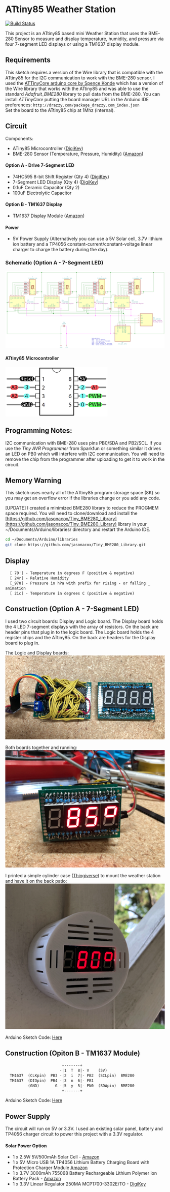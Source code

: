 # ATtiny85 Weather Station #
[![Build Status](https://travis-ci.org/jasonacox/ATtiny85-Weather-Station.svg?branch=master)](https://travis-ci.org/jasonacox/ATtiny85-Weather-Station)

This project is an ATtiny85 based mini Weather Station that uses the BME-280 Sensor to measure and display temperature, humidity, and pressure via four 7-segment LED displays or using a TM1637 display module.  

## Requirements
This sketch requires a version of the Wire library that is compatible with the ATtiny85 for the I2C communication to work with the BME-280 sensor.  I used the [ATTinyCore arduino core by Spence Konde](https://github.com/SpenceKonde/ATTinyCore) which has a version of the Wire library that works with the ATtiny85 and was able to use the standard *Adafruit_BME280* library to pull data from the BME-280.  You can install *ATTinyCore* putting the board manager URL in the Arduino IDE preferences: `http://drazzy.com/package_drazzy.com_index.json`  
Set the board to the ATtiny85 chip at 1Mhz (internal).

## Circuit
Components:
* ATiny85 Microcontroller ([DigiKey](https://www.digikey.com/product-detail/en/microchip-technology/ATTINY85-20PU/ATTINY85-20PU-ND/735469))
* BME-280 Sensor (Temperature, Pressure, Humidity) ([Amazon](https://www.amazon.com/gp/product/B07KYJNFMD/ref=ppx_yo_dt_b_search_asin_title?ie=UTF8&psc=1))
#### Option A - Drive 7-Segment LED
* 74HC595 8-bit Shift Register (Qty 4) ([DigiKey](https://www.digikey.com/product-detail/en/texas-instruments/SN74HC595N/296-1600-5-ND/277246))
* 7-Segment LED Display (Qty 4) ([DigiKey](https://www.digikey.com/product-detail/en/inolux/INND-TS56RCB/1830-1161-ND/7604995))
* 0.1uF Ceramic Capacitor (Qty 2)
* 100uF Electrolytic Capacitor
#### Option B - TM1637 Display
* TM1637 Display Module ([Amazon](https://smile.amazon.com/HiLetgo-Digital-Segment-Display-Arduino/dp/B01DKISMXK/ref=sr_1_1_sspa?dchild=1&keywords=tm1637&qid=1615431417&sr=8-1-spons&psc=1&spLa=ZW5jcnlwdGVkUXVhbGlmaWVyPUExVlQ5SDUxUFhCWkYyJmVuY3J5cHRlZElkPUEwNTkwMDQ3V1pCOVNPRkc0TlkyJmVuY3J5cHRlZEFkSWQ9QTA1NTY1MTcyNklTTjZOV0o5MzZEJndpZGdldE5hbWU9c3BfYXRmJmFjdGlvbj1jbGlja1JlZGlyZWN0JmRvTm90TG9nQ2xpY2s9dHJ1ZQ==))
#### Power
* 5V Power Supply (Alternatively you can use a 5V Solar cell, 3.7V lithium ion battery and a TP4056 constant-current/constant-voltage linear charger to charge the battery during the day).

### Schematic (Option A - 7-Segment LED)
![Circuit Board](images/schematic.png)

#### ATtiny85 Microcontroller
![Circuit Board](images/ATtiny85pins.png)


## Programming Notes:
I2C communication with BME-280 uses pins PB0/SDA and PB2/SCL. If you use the *Tiny AVR Programmer* from Sparkfun
or something similar it drives an LED on PB0 which will interfere with I2C communication. You will need to remove
the chip from the programmer after uploading to get it to work in the circuit.

## Memory Warning
This sketch uses nearly all of the ATtiny85 program storage space (8K) so you may get an overflow error if the libraries change or you add any code.

[UPDATE] I created a minimized BME280 library to reduce the PROGMEM space required.  You 
will need to clone/download and install the [https://github.com/jasonacox/Tiny_BME280_Library](https://github.com/jasonacox/Tiny_BME280_Library) library in your ~/Documents/Arduino/libraries/ directory and restart the Arduino IDE.
```bash
cd ~/Documents/Arduino/libraries
git clone https://github.com/jasonacox/Tiny_BME280_Library.git 
```

## Display
      [ 70'] - Temperature in degrees F (positive & negative)
      [ 24r] - Relative Humidity
      [_970] - Pressure in hPa with prefix for rising - or falling _ animation
      [ 21c] - Temperature in degrees C (positive & negative)

## Construction (Option A - 7-Segment LED)

I used two circuit boards: Display and Logic board.  The Display board holds the 4 LED 7-segment displays with the array of resistors. On the back are header pins that plug in to the logic board.  The Logic board holds the 4 register chips and the ATtiny85. On the back are headers for the Display board to plug in.

The Logic  and Display boards:
![Circuit Board](images/WeatherStation-logic-display.png)

Both boards together and running:
![Circuit Board](images/WeatherStation-demo.png)

I printed a simple cylinder case ([Thingiverse](https://www.thingiverse.com/thing:4432103)) to mount the weather station and have it on the back patio:
![Circuit Board](images/WeatherStation-in-case.png)

Arduino Sketch Code: [Here](https://github.com/jasonacox/ATtiny85-Weather-Station/tree/master/src/attiny85-temp-display)

## Construction (Opiton B - TM1637 Module)

                             +-------+
                            -|1  T  8|- V    (5V)
      TM1637  (CLKpin)  PB3 -|2  i  7|- PB2  (SCLpin)  BME280
      TM1637  (DIOpin)  PB4 -|3  n  6|- PB1
              (GND)       G -|5  y  5|- PN0  (SDApin)  BME280
                             +-------+   

Arduino Sketch Code: [Here](ahttps://github.com/jasonacox/ATtiny85-Weather-Station/tree/master/src/attiny85-temp-tm1637)


## Power Supply
The circuit will run on 5V or 3.3V.  I used an existing solar panel, battery and TP4056 charger circuit to power this project with a 3.3V regulator. 

#### Solar Power Option
* 1 x 2.5W 5V/500mAh Solar Cell - [Amazon](https://www.amazon.com/gp/product/B074TYH68Z/ref=ppx_yo_dt_b_search_asin_title?ie=UTF8&psc=1)
* 1 x 5V Micro USB 1A TP4056 Lithium Battery Charging Board with Protection Charger Module [Amazon](https://www.amazon.com/gp/product/B06XCXPY86/ref=ppx_yo_dt_b_search_asin_title?ie=UTF8&psc=1)
* 1 x 3.7V 3000mAh 755068 Battery Rechargeable Lithium Polymer ion Battery Pack - [Amazon](https://www.amazon.com/gp/product/B07TTD445R/ref=ppx_yo_dt_b_search_asin_title?ie=UTF8&psc=1)
* 1 x 3.3V Linear Regulator 250MA MCP1700-3302E/TO - [DigiKey](https://www.digikey.com/product-detail/en/microchip-technology/MCP1700-3302E-TO/MCP1700-3302E-TO-ND/652680)

